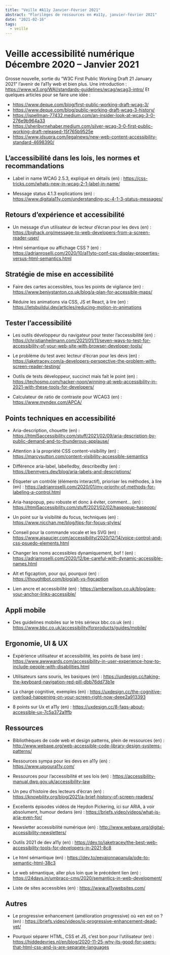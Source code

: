 ```yaml
---
title: "Veille #A11y Janvier-Février 2021"
abstract: "Florilèges de ressources en #a11y, janvier-février 2021"
date: "2021-02-16"
tags:
  - veille
---
```


# Veille accessibilité numérique Décembre 2020 – Janvier 2021

Grosse nouvelle, sortie du “W3C First Public Working Draft 21 January 2021” l’avenir de l’a11y web et bien plus. Une introduction&nbsp;: https://www.w3.org/WAI/standards-guidelines/wcag/wcag3-intro/ 
Et quelques articles pour se faire une idée&nbsp;: 
- https://www.deque.com/blog/first-public-working-draft-wcag-3/ 
- https://www.deque.com/blog/public-working-draft-wcag-3-history/
- https://jspellman-77432.medium.com/an-insider-look-at-wcag-3-0-276e9b964a33 
- https://sheribyrnehaber.medium.com/silver-wcag-3-0-first-public-working-draft-released-15f765b9525e 
- https://www.jdsupra.com/legalnews/new-web-content-accessibility-standard-4698390/ 

## L’accessibilité dans les lois, les normes et recommandations

- Label in name WCAG 2.5.3, expliqué en détails (en)&nbsp;: https://css-tricks.com/whats-new-in-wcag-2-1-label-in-name/ 

- Message status 4.1.3 explications (en)&nbsp;: https://www.digitala11y.com/understanding-sc-4-1-3-status-messages/ 

## Retours d’expérience et accessibilité

- Un message d’un utilisateur de lecteur d’écran pour les devs (en)&nbsp;: https://bighack.org/message-to-web-developers-from-a-screen-reader-user/ 

- Html sémantique ou affichage CSS ? (en)&nbsp;: https://adrianroselli.com/2020/10/a11yto-conf-css-display-properties-versus-html-semantics.html 

## Stratégie de mise en accessibilité

- Faire des cartes accessibles, tous les points de vigilance (en)&nbsp;: https://www.benjystanton.co.uk/blog/a-plan-for-accessible-maps/ 

- Réduire les animations via CSS, JS et React, à lire (en)&nbsp;: https://letsbuildui.dev/articles/reducing-motion-in-animations 

## Tester l’accessibilité

- Les outils développeur du navigateur pour tester l’accessibilité (en)&nbsp;: https://christianheilmann.com/2021/01/11/seven-ways-to-test-for-accessibility-of-your-web-site-with-browser-developer-tools/ 

- Le problème du test avec lecteur d’écran pour les devs (en)&nbsp;: https://jaketracey.com/a-developers-perspective-the-problem-with-screen-reader-testing/ 
 
- Outils de tests développeur, succinct mais fait le point (en)&nbsp;: https://techosmo.com/hacker-noon/winning-at-web-accessibility-in-2021-with-these-tools-for-developers/ 

- Calculateur de ratio de contraste pour WCAG3 (en)&nbsp;: https://www.myndex.com/APCA/ 

## Points techniques en accessibilité

- Aria-description, chouette (en)&nbsp;: https://html5accessibility.com/stuff/2021/02/09/aria-description-by-public-demand-and-to-thunderous-applause/ 

- Attention à la propriété CSS content-visibility (en)&nbsp;: https://marcysutton.com/content-visibility-accessible-semantics 

- Différence aria-label, labelledby, describedby (en)&nbsp;: https://benmyers.dev/blog/aria-labels-and-descriptions/ 

- Étiqueter un contrôle (éléments interactif), prioriser les méthodes, à lire (en)&nbsp;: https://adrianroselli.com/2020/01/my-priority-of-methods-for-labeling-a-control.html 

- Aria-haspopup, peu robuste et donc à éviter, comment… (en)&nbsp;: https://html5accessibility.com/stuff/2021/02/02/haspopup-haspoop/ 

- Un point sur la visibilité du focus, techniques (en)&nbsp;: https://www.nicchan.me/blog/tips-for-focus-styles/ 

- Conseil pour la commande vocale et les SVG (en)&nbsp;: https://www.ajsaucier.com/accessibility/2020/12/14/voice-control-and-css-psuedo-elements.html 

- Changer les noms accessibles dynamiquement, bof ! (en)&nbsp;: https://adrianroselli.com/2020/12/be-careful-with-dynamic-accessible-names.html 

- Alt et figcaption, pour qui, pourquoi (en)&nbsp;: https://thoughtbot.com/blog/alt-vs-figcaption 

- Lien ancre et accessibilité (en)&nbsp;: https://amberwilson.co.uk/blog/are-your-anchor-links-accessible/ 

## Appli mobile

- Des guidelines mobiles sur le très sérieux bbc.co.uk (en)&nbsp;: https://www.bbc.co.uk/accessibility/forproducts/guides/mobile/ 

## Ergonomie, UI & UX

- Expérience utilisateur et accessibilité, les points de base (en)&nbsp;: https://www.awwwards.com/accessibility-in-user-experience-how-to-include-people-with-disabilities.html 

- Utilisateurs sans souris, les basiques (en)&nbsp;: https://uxdesign.cc/taking-the-keyboard-navigation-red-pill-dbb76dd73b1e 

- La charge cognitive, exemples (en)&nbsp;: https://uxdesign.cc/the-cognitive-overload-happening-on-your-screen-right-now-deee2a913393 

- 8 points sur Ux et a11y (en)&nbsp;: https://uxdesign.cc/8-faqs-about-accessible-ux-7c5a372a1ffb 

## Ressources

- Bibliothèques de code web et design patterns, plein de ressources (en)&nbsp;: http://www.webaxe.org/web-accessible-code-library-design-systems-patterns/ 

- Ressources sympa pour les devs en a11y (en)&nbsp;: https://www.upyoura11y.com/ 

- Ressources pour l’accessibilité et ses lois (en)&nbsp;: https://accessibility-manual.dwp.gov.uk/accessibility-law 

- Un peu d’histoire des lecteurs d’écran (en)&nbsp;: https://knowbility.org/blog/2021/a-brief-history-of-screen-readers/ 

- Excellents épisodes vidéos de Heydon Pickering, ici sur ARIA, à voir absolument, humour dedans (en)&nbsp;: https://briefs.video/videos/what-is-aria-even-for/ 

- Newsletter accessibilité numérique (en)&nbsp;: http://www.webaxe.org/digital-accessibility-newsletters/ 

- Outils 2021 de dev a11y (en)&nbsp;: https://dev.to/jaketracey/the-best-web-accessibility-tools-for-developers-in-2021-8c8 

- Le html sémantique (en)&nbsp;: https://dev.to/eevajonnapanula/ode-to-semantic-html-38c3 

- Le web sémantique, aller plus loin que le précédent lien (en)&nbsp;: https://24days.in/umbraco-cms/2020/semantics-in-web-development/ 

- Liste de sites accessibles (en)&nbsp;: https://www.a11ywebsites.com/ 

## Autres

- Le progressive enhancement (amélioration progressive)  où «en est on ? (en)&nbsp;: https://briefs.video/videos/is-progressive-enhancement-dead-yet/ 

- Pourquoi séparer HTML, CSS et JS, c’est bon pour l’utilisateur (en)&nbsp;: https://hiddedevries.nl/en/blog/2020-11-25-why-its-good-for-users-that-html-css-and-js-are-separate-languages 
